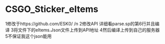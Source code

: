 # CSGO_Sticker_eItems
1修改于https://github.com/ESK0/ /n
2修改API 详细看parse.sp的第6行并且编译
3将文件下的eItems.Json文件上传到API地址
4然后编译上传到自己的服务器
5不保证我这个json能用
